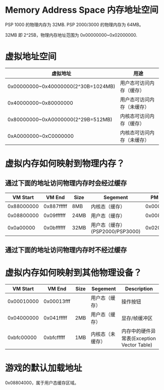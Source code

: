 # Memory Address Space 内存地址空间

PSP 1000 的物理内存为 32MB. PSP 2000/3000 的物理内存为 64MB。

32MB 即 2^25B，物理内存地址范围为 0x00000000~0x02000000.

# 虚拟地址空间

| 虚拟地址                            | 用途                       |
| ----------------------------------- | -------------------------- |
| 0x00000000~0x40000000(2^30B=1024MB) | 用户态可访问内存（缓存）   |
| 0x40000000~0x80000000               | 用户态可访问内存（未缓存） |
| 0x80000000~0xA0000000(2^29B=512MB)  | 内核态可访问内存（缓存）   |
| 0xA0000000~0xC0000000               | 内核态可访问内存（未缓存） |

# 虚拟内存如何映射到物理内存？

## 通过下面的地址访问物理内存时会经过缓存

| VM Start   | VM End     | Size | Segement                        | PM Start   | PM End     |
| ---------- | ---------- | ---- | ------------------------------- | ---------- | ---------- |
| 0x88000000 | 0x887fffff | 8MB  | 内核态（缓存）                  | 0x00000000 | 0x007fffff |
| 0x08800000 | 0x09ffffff | 24MB | 用户态（缓存）                  | 0x00800000 | 0x01ffffff |
| 0x0a00000  | 0x0bffffff | 32MB | 用户态（缓存）(PSP2000/PSP3000) | 0x02000000 | 0x04000000 |

## 通过下面的地址访问物理内存时不经过缓存

# 虚拟内存如何映射到其他物理设备？

| VM Start   | VM End     | Size | Segement         | Description                                |
| ---------- | ---------- | ---- | ---------------- | ------------------------------------------ |
| 0x00010000 | 0x00013fff |      | 用户态（缓存）   | 操作按钮                                   |
| 0x04000000 | 0x041fffff | 2MB  | 用户态（缓存）   | 显存/帧缓冲区                              |
| 0xbfc00000 | 0xbfcfffff | 1MB  | 内核态（未缓存） | 内存中的硬件异常表(Exception Vector Table) |

# 游戏的默认加载地址

0x08804000，属于用户态缓存区域。
